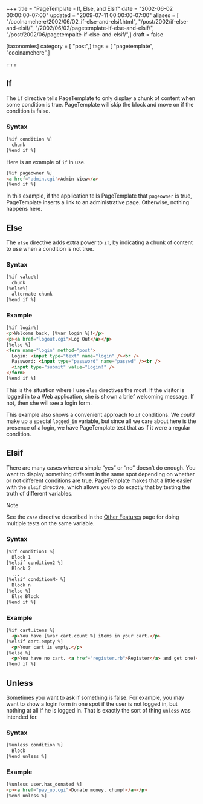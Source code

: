+++
title = "PageTemplate - If, Else, and Elsif"
date = "2002-06-02 00:00:00-07:00"
updated = "2009-07-11 00:00:00-07:00"
aliases = [ "/coolnamehere/2002/06/02_if-else-and-elsif.html", "/post/2002/if-else-and-elsif/", "/2002/06/02/pagetemplate-if-else-and-elsif/", "/post/2002/06/pagetempalte-if-else-and-elsif/",]
draft = false

[taxonomies]
category = [ "post",]
tags = [ "pagetemplate", "coolnamehere",]

+++

## If

The `if` directive tells PageTemplate to only display a chunk of content
when some condition is true. PageTemplate will skip the block and move
on if the condition is false.

### Syntax

``` html
[%if condition %]
  chunk
[%end if %]
```

Here is an example of `if` in use.

``` html
[%if pageowner %]
<a href="admin.cgi">Admin View</a>
[%end if %]
```

In this example, if the application tells PageTemplate that `pageowner`
is true, PageTemplate inserts a link to an administrative page.
Otherwise, nothing happens here.

## Else

The `else` directive adds extra power to `if`, by indicating a chunk of
content to use when a condition is not true.

### Syntax

``` html
[%if value%]
  chunk
[%else%]
  alternate chunk
[%end if %]
```

### Example

``` html
[%if login%]
<p>Welcome back, [%var login %]!</p>
<p><a href="logout.cgi">Log Out</a></p>
[%else %]
<form name="login" method="post">
  Login: <input type="text" name="login" /><br />
  Password: <input type="password" name="passwd" /><br />
  <input type="submit" value="Login!" />
</form>
[%end if %]
```

This is the situation where I use `else` directives the most. If the
visitor is logged in to a Web application, she is shown a brief
welcoming message. If not, then she will see a login form.

This example also shows a convenient approach to `if` conditions. We
*could* make up a special `logged_in` variable, but since all we care
about here is the presence of a login, we have PageTemplate test that as
if it were a regular condition.

## Elsif

There are many cases where a simple “yes” or “no” doesn’t do enough. You
want to display something different in the same spot depending on
whether or not different conditions are true. PageTemplate makes that a
little easier with the `elsif` directive, which allows you to do exactly
that by testing the truth of different variables.

<aside class="admonition note">
<p class="admonition-title">Note</p>

See the `case` directive described in the [Other
Features](/post/2002/06/pagetemplate-other-features/) page for doing
multiple tests on the same variable.

</aside>

### Syntax

``` html
[%if condition1 %]
  Block 1
[%elsif condition2 %]
  Block 2
  ...
[%elsif conditionN> %]
  Block n
[%else %]
  Else Block
[%end if %]
```

### Example

``` html
[%if cart.items %]
  <p>You have [%var cart.count %] items in your cart.</p>
[%elsif cart.empty %]
  <p>Your cart is empty.</p>
[%else %]
  <p>You have no cart. <a href="register.rb">Register</a> and get one!</p>
[%end if %]
```

## Unless

Sometimes you want to ask if something is false. For example, you may
want to show a login form in one spot if the user is not logged in, but
nothing at all if he is logged in. That is exactly the sort of thing
`unless` was intended for.

### Syntax

``` html
[%unless condition %]
  Block
[%end unless %]
```

### Example

``` html
[%unless user.has_donated %]
<p><a href="pay_up.cgi">Donate money, chump!</a></p>
[%end unless %]
```